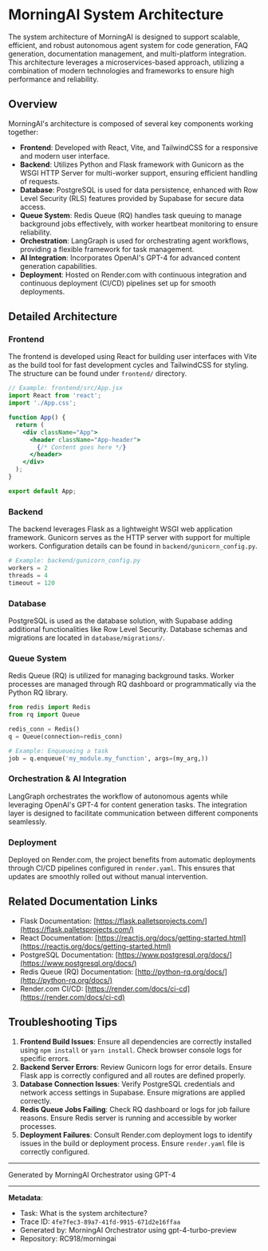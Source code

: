 # MorningAI System Architecture

The system architecture of MorningAI is designed to support scalable, efficient, and robust autonomous agent system for code generation, FAQ generation, documentation management, and multi-platform integration. This architecture leverages a microservices-based approach, utilizing a combination of modern technologies and frameworks to ensure high performance and reliability.

## Overview

MorningAI's architecture is composed of several key components working together:

- **Frontend**: Developed with React, Vite, and TailwindCSS for a responsive and modern user interface.
- **Backend**: Utilizes Python and Flask framework with Gunicorn as the WSGI HTTP Server for multi-worker support, ensuring efficient handling of requests.
- **Database**: PostgreSQL is used for data persistence, enhanced with Row Level Security (RLS) features provided by Supabase for secure data access.
- **Queue System**: Redis Queue (RQ) handles task queuing to manage background jobs effectively, with worker heartbeat monitoring to ensure reliability.
- **Orchestration**: LangGraph is used for orchestrating agent workflows, providing a flexible framework for task management.
- **AI Integration**: Incorporates OpenAI's GPT-4 for advanced content generation capabilities.
- **Deployment**: Hosted on Render.com with continuous integration and continuous deployment (CI/CD) pipelines set up for smooth deployments.

## Detailed Architecture

### Frontend

The frontend is developed using React for building user interfaces with Vite as the build tool for fast development cycles and TailwindCSS for styling. The structure can be found under `frontend/` directory.

```jsx
// Example: frontend/src/App.jsx
import React from 'react';
import './App.css';

function App() {
  return (
    <div className="App">
      <header className="App-header">
        {/* Content goes here */}
      </header>
    </div>
  );
}

export default App;
```

### Backend

The backend leverages Flask as a lightweight WSGI web application framework. Gunicorn serves as the HTTP server with support for multiple workers. Configuration details can be found in `backend/gunicorn_config.py`.

```python
# Example: backend/gunicorn_config.py
workers = 2
threads = 4
timeout = 120
```

### Database

PostgreSQL is used as the database solution, with Supabase adding additional functionalities like Row Level Security. Database schemas and migrations are located in `database/migrations/`.

### Queue System

Redis Queue (RQ) is utilized for managing background tasks. Worker processes are managed through RQ dashboard or programmatically via the Python RQ library.

```python
from redis import Redis
from rq import Queue

redis_conn = Redis()
q = Queue(connection=redis_conn)

# Example: Enqueueing a task
job = q.enqueue('my_module.my_function', args=(my_arg,))
```

### Orchestration & AI Integration

LangGraph orchestrates the workflow of autonomous agents while leveraging OpenAI's GPT-4 for content generation tasks. The integration layer is designed to facilitate communication between different components seamlessly.

### Deployment

Deployed on Render.com, the project benefits from automatic deployments through CI/CD pipelines configured in `render.yaml`. This ensures that updates are smoothly rolled out without manual intervention.

## Related Documentation Links

- Flask Documentation: [https://flask.palletsprojects.com/](https://flask.palletsprojects.com/)
- React Documentation: [https://reactjs.org/docs/getting-started.html](https://reactjs.org/docs/getting-started.html)
- PostgreSQL Documentation: [https://www.postgresql.org/docs/](https://www.postgresql.org/docs/)
- Redis Queue (RQ) Documentation: [http://python-rq.org/docs/](http://python-rq.org/docs/)
- Render.com CI/CD: [https://render.com/docs/ci-cd](https://render.com/docs/ci-cd)

## Troubleshooting Tips

1. **Frontend Build Issues**: Ensure all dependencies are correctly installed using `npm install` or `yarn install`. Check browser console logs for specific errors.
2. **Backend Server Errors**: Review Gunicorn logs for error details. Ensure Flask app is correctly configured and all routes are defined properly.
3. **Database Connection Issues**: Verify PostgreSQL credentials and network access settings in Supabase. Ensure migrations are applied correctly.
4. **Redis Queue Jobs Failing**: Check RQ dashboard or logs for job failure reasons. Ensure Redis server is running and accessible by worker processes.
5. **Deployment Failures**: Consult Render.com deployment logs to identify issues in the build or deployment process. Ensure `render.yaml` file is correctly configured.

---
Generated by MorningAI Orchestrator using GPT-4

---

**Metadata**:
- Task: What is the system architecture?
- Trace ID: `4fe7fec3-89a7-41fd-9915-671d2e16ffaa`
- Generated by: MorningAI Orchestrator using gpt-4-turbo-preview
- Repository: RC918/morningai
